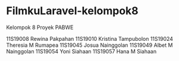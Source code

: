 # FilmkuLaravel-kelompok8

Kelompok 8 Proyek PABWE

11S19008	Rewina Pakpahan
11S19010	Kristina Tampubolon
11S19024	Theresia M Rumapea
11S19045	Josua Nainggolan
11S19049	Albet M Nainggolan
11S19054	Yoni Siahaan
11S19057	Hana M Siahaan
